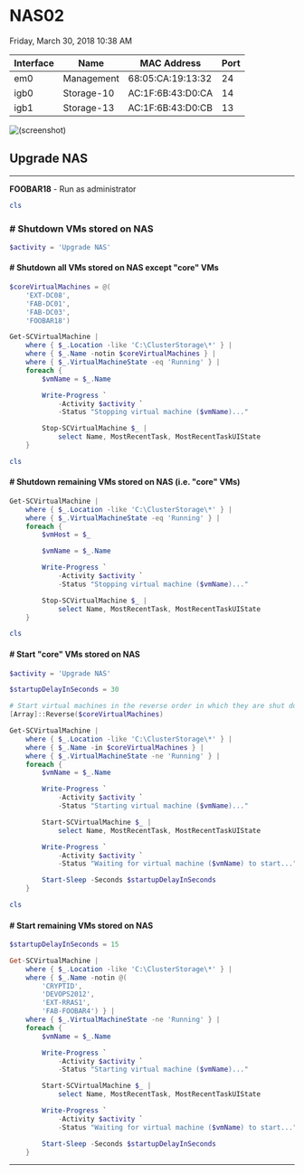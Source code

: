 ﻿# NAS02

Friday, March 30, 2018
10:38 AM

| Interface | Name       | MAC Address       | Port |
| --------- | ---------- | ----------------- | ---- |
| em0       | Management | 68:05:CA:19:13:32 | 24   |
| igb0      | Storage-10 | AC:1F:6B:43:D0:CA | 14   |
| igb1      | Storage-13 | AC:1F:6B:43:D0:CB | 13   |

![(screenshot)](https://assets.technologytoolbox.com/screenshots/19/42467F91F9ECEF93E7114F75394DAC9C37C64519.png)

## Upgrade NAS

---

**FOOBAR18** - Run as administrator

```PowerShell
cls
```

### # Shutdown VMs stored on NAS

```PowerShell
$activity = 'Upgrade NAS'
```

#### # Shutdown all VMs stored on NAS except "core" VMs

```PowerShell
$coreVirtualMachines = @(
    'EXT-DC08',
    'FAB-DC01',
    'FAB-DC03',
    'FOOBAR18')

Get-SCVirtualMachine |
    where { $_.Location -like 'C:\ClusterStorage\*' } |
    where { $_.Name -notin $coreVirtualMachines } |
    where { $_.VirtualMachineState -eq 'Running' } |
    foreach {
        $vmName = $_.Name

        Write-Progress `
            -Activity $activity `
            -Status "Stopping virtual machine ($vmName)..."

        Stop-SCVirtualMachine $_ |
            select Name, MostRecentTask, MostRecentTaskUIState
    }
```

```PowerShell
cls
```

#### # Shutdown remaining VMs stored on NAS (i.e. "core" VMs)

```PowerShell
Get-SCVirtualMachine |
    where { $_.Location -like 'C:\ClusterStorage\*' } |
    where { $_.VirtualMachineState -eq 'Running' } |
    foreach {
        $vmHost = $_

        $vmName = $_.Name

        Write-Progress `
            -Activity $activity `
            -Status "Stopping virtual machine ($vmName)..."

        Stop-SCVirtualMachine $_ |
            select Name, MostRecentTask, MostRecentTaskUIState
    }
```

```PowerShell
cls
```

#### # Start "core" VMs stored on NAS

```PowerShell
$activity = 'Upgrade NAS'

$startupDelayInSeconds = 30

# Start virtual machines in the reverse order in which they are shut down
[Array]::Reverse($coreVirtualMachines)

Get-SCVirtualMachine |
    where { $_.Location -like 'C:\ClusterStorage\*' } |
    where { $_.Name -in $coreVirtualMachines } |
    where { $_.VirtualMachineState -ne 'Running' } |
    foreach {
        $vmName = $_.Name

        Write-Progress `
            -Activity $activity `
            -Status "Starting virtual machine ($vmName)..."

        Start-SCVirtualMachine $_ |
            select Name, MostRecentTask, MostRecentTaskUIState

        Write-Progress `
            -Activity $activity `
            -Status "Waiting for virtual machine ($vmName) to start..."

        Start-Sleep -Seconds $startupDelayInSeconds
    }
```

```PowerShell
cls
```

#### # Start remaining VMs stored on NAS

```PowerShell
$startupDelayInSeconds = 15

Get-SCVirtualMachine |
    where { $_.Location -like 'C:\ClusterStorage\*' } |
    where { $_.Name -notin @(
        'CRYPTID',
        'DEVOPS2012',
        'EXT-RRAS1',
        'FAB-FOOBAR4') } |
    where { $_.VirtualMachineState -ne 'Running' } |
    foreach {
        $vmName = $_.Name

        Write-Progress `
            -Activity $activity `
            -Status "Starting virtual machine ($vmName)..."

        Start-SCVirtualMachine $_ |
            select Name, MostRecentTask, MostRecentTaskUIState

        Write-Progress `
            -Activity $activity `
            -Status "Waiting for virtual machine ($vmName) to start..."

        Start-Sleep -Seconds $startupDelayInSeconds
    }
```

---
